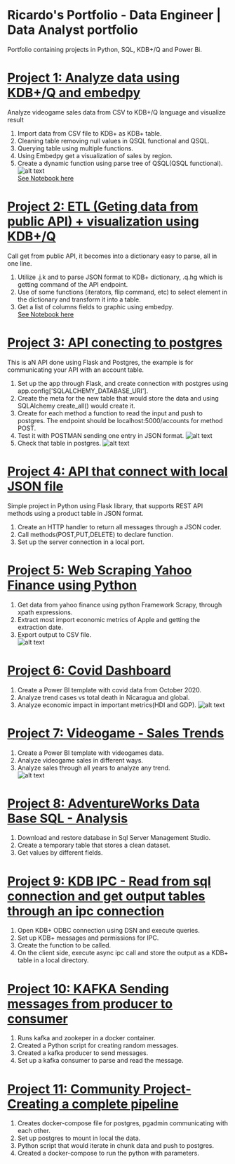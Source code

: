# Ricardo's Portfolio - Data Engineer | Data Analyst portfolio

Portfolio containing projects in Python, SQL, KDB+/Q and Power Bi.

# [Project 1: Analyze data using KDB+/Q and embedpy](https://github.com/MrRicardoAcuna7/KDBQ_analyze_videgames_sales_data)
Analyze videogame sales data from CSV to KDB+/Q language and visualize result

1. Import data from CSV file to KDB+ as KDB+ table.
2. Cleaning table removing null values in QSQL functional and QSQL.
2. Querying table using multiple functions.
3. Using Embedpy get a visualization of sales by region.
4. Create a dynamic function using parse tree of QSQL(QSQL functional).
![alt text](videgame_sales.PNG)  
[See Notebook here](https://github.com/MrRicardoAcuna7/KDBQ_analyze_videgames_sales_data/blob/main/analyze_vgsales.ipynb)

# [Project 2: ETL (Geting data from public API) + visualization using KDB+/Q](https://github.com/MrRicardoAcuna7/ETL_CryptoCoins)
Call get from public API, it becomes into a dictionary easy to parse, all in one line.  

1. Utilize .j.k and to parse JSON format to KDB+ dictionary, .q.hg which is getting command of the API endpoint.  
2. Use of some functions (iterators, flip command, etc) to select element in the dictionary and transform it into a table.  
3. Get a list of columns fields to graphic using embedpy.  
[See Notebook here](https://github.com/MrRicardoAcuna7/ETL_CryptoCoins/blob/main/CryptoCurrencies_ETL_Analysis.ipynb)

# [Project 3: API conecting to postgres](https://github.com/MrRicardoAcuna7/API_Postgres_Flask)
This is aN API done using Flask and Postgres, the example is for communicating your API with an account table.

1. Set up the app through Flask, and create connection with postgres using app.config['SQLALCHEMY_DATABASE_URI'].
2. Create the meta for the new table that would store the data and using SQLAlchemy create_all() would create it.
3. Create for each method a function to read the input and push to postgres. The endpoint should be localhost:5000/accounts for method POST.
4. Test it with POSTMAN sending one entry in JSON format.
![alt text](postman_snapshot.PNG)
6. Check that table in postgres.
![alt text](postgres_snapshot.PNG) 

# [Project 4: API that connect with local JSON file](https://github.com/MrRicardoAcuna7/local_API_server)
Simple project in Python using Flask library, that supports REST API methods using a product table in JSON format.

1. Create an HTTP handler to return all messages through a JSON coder.   
2. Call methods(POST,PUT,DELETE) to declare function.  
3. Set up the server connection in a local port.  

# [Project 5: Web Scraping Yahoo Finance using Python](https://github.com/MrRicardoAcuna7/WebScraping_Finance_Apple)
1. Get data from yahoo finance using python Framework Scrapy, through xpath expressions.  
2. Extract most import economic metrics of Apple and getting the extraction date.  
3. Export output to CSV file.  
![alt text](Yahoo_Apple.jpg)  

# [Project 6: Covid Dashboard](https://github.com/MrRicardoAcuna7/PowerBIProjects)
1. Create a Power BI template with covid data from October 2020.  
2. Analyze trend cases vs total death in Nicaragua and global.  
3. Analyze economic impact in important metrics(HDI and GDP). 
![alt text](Covid.PNG)

# [Project 7: Videogame - Sales Trends](https://github.com/MrRicardoAcuna7/PowerBIProjects)
1. Create a Power BI template with videogames data.  
2. Analyze videogame sales in different ways.  
3. Analyze sales through all years to analyze any trend.   
![alt text](Videogame.PNG)  

# [Project 8: AdventureWorks Data Base SQL - Analysis](https://github.com/MrRicardoAcuna7/AdventureWorks2019DB_SQL_Analysis)
1. Download and restore database in Sql Server Management Studio.  
2. Create a temporary table that stores a clean dataset.  
3. Get values by different fields.  

# [Project 9: KDB IPC - Read from sql connection and get output tables through an ipc connection](https://github.com/MrRicardoAcuna7/KDB-QIPC)
1. Open KDB+ ODBC connection using DSN and execute queries.  
2. Set up KDB+ messages and permissions for IPC.  
3. Create the function to be called.
4. On the client side, execute async ipc call and store the output as a KDB+ table in a local directory.  

# [Project 10: KAFKA Sending messages from producer to consumer](https://github.com/MrRicardoAcuna7/Kafka_Python_Code)
1. Runs kafka and zookeper in a docker container.  
2. Created a Python script for creating random messages.  
3. Created a kafka producer to send messages.
4. Set up a kafka consumer to parse and read the message.  

# [Project 11: Community Project-Creating a complete pipeline](https://github.com/MrRicardoAcuna7/data_engineering_zoomcamp)
1. Creates docker-compose file for postgres, pgadmin communicating with each other.
2. Set up postgres to mount in local the data. 
3. Python script that would iterate in chunk data and push to postgres.
4. Created a docker-compose to run the python with parameters. 

